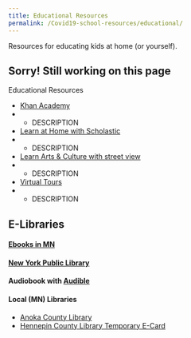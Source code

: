 ```yaml
---
title: Educational Resources
permalink: /Covid19-school-resources/educational/
---
```

Resources for educating kids at home (or yourself).

## Sorry! Still working on this page

Educational Resources
- [Khan Academy](https://www.khanacademy.org/)
- - DESCRIPTION
- [Learn at Home with Scholastic](https://learnathome.scholastic.com/thanks.html)
- - DESCRIPTION
- [Learn Arts & Culture with street view](https://artsandculture.google.com/project/street-view)
- - DESCRIPTION
- [Virtual Tours](https://www.goodhousekeeping.com/life/travel/a31784720/best-virtual-tours/)
- - DESCRIPTION

## E-Libraries

#### [Ebooks in MN](https://library.biblioboard.com/categories)

#### [New York Public Library](https://www.nypl.org/books-music-movies/ebookcentral/simplye)

#### Audiobook with [Audible](https://stories.audible.com/discovery)

#### Local (MN) Libraries
- [Anoka County Library](https://www.anokacounty.us/2599/eLibrary)
- [Hennepin County Library Temporary E-Card](https://hclib.org/about/news/2020/April/e-cards)